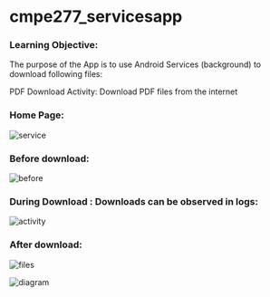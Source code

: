 # cmpe277_servicesapp

### Learning Objective:

The purpose of the App is to use Android Services (background) to download following files:

PDF Download Activity: Download PDF files from the internet

### Home Page:
![service](screenshots/service.png)


### Before download:

![before](screenshots/before.png)

### During Download : Downloads can be observed in logs:

![activity](screenshots/activity.png)


### After download:

![files](screenshots/files.png)

![diagram](screenshots/diagram.png)

